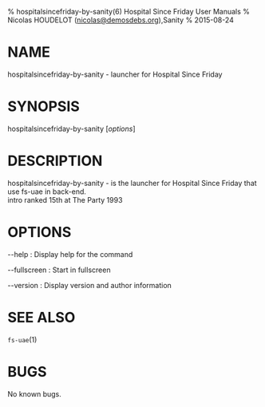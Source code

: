 % hospitalsincefriday-by-sanity(6) Hospital Since Friday User Manuals
% Nicolas HOUDELOT (nicolas@demosdebs.org),Sanity
% 2015-08-24

# NAME
hospitalsincefriday-by-sanity - launcher for Hospital Since Friday

# SYNOPSIS
hospitalsincefriday-by-sanity [*options*]

# DESCRIPTION
hospitalsincefriday-by-sanity - is the launcher for Hospital Since Friday that use fs-uae in back-end.  
intro ranked 15th at The Party 1993

# OPTIONS
\--help
:   Display help for the command

\--fullscreen
:   Start in fullscreen

\--version
:   Display version and author information

# SEE ALSO
`fs-uae`(1)

# BUGS
No known bugs.
